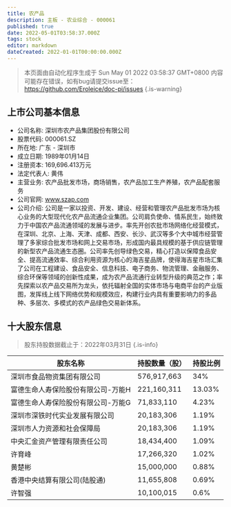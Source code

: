 ```yaml
---
title: 农产品
description: 主板 - 农业综合 - 000061
published: true
date: 2022-05-01T03:58:37.000Z
tags: stock
editor: markdown
dateCreated: 2022-01-01T00:00:00.000Z
---
```


> 本页面由自动化程序生成于 Sun May 01 2022 03:58:37 GMT+0800
> 内容可能存在错误，如有bug请提交issue至：https://github.com/Eroleice/doc-pi/issues
{.is-warning}

## 上市公司基本信息
- 公司名称: 深圳市农产品集团股份有限公司
- 股票代码: 000061.SZ
- 所在地: 广东 - 深圳市
- 成立日期: 1989年01月14日
- 注册资本: 169,696.413万元
- 法定代表人: 黄伟
- 主营业务: 农产品批发市场，商场销售，农产品加工生产养殖，农产品配套服务
- 公司官网: www.szap.com
- 公司介绍: 公司是一家以投资、开发、建设、经营和管理农产品批发市场为核心业务的大型现代化农产品流通企业集团。公司肩负使命、情系民生，始终致力于中国农产品流通领域的发展与进步。率先开创农批市场网络化经营模式，在深圳、北京、上海、天津、成都、西安、长沙、武汉等多个大中城市经营管理了多家综合批发市场和网上交易市场，形成国内最具规模的基于供应链管理的新型农产品流通生态圈。公司率先创导绿色交易，精心打造以保障食品安全、提高流通效率、综合利用资源为核心的海吉星品牌，使得海吉星市场汇集了公司在工程建设、食品安全、信息科技、电子商务、物流管理、金融服务、综合环保等领域的创新性成果，成为农产品流通行业转型升级的典范之作；率先探索以农产品交易所为龙头，依托辐射全国的实体市场与电商平台的产业版图，发挥线上线下网络优势和规模效应，构建行业内具有重要影响力的多品种、多层次、多模式的农产品绿色交易新体系。


## 十大股东信息
> 股东持股数据截止于：2022年03月31日
{.is-info}

| 股东名称 | 持股数量（股） | 持股比例 |
| --- | --- | --- |
| 深圳市食品物资集团有限公司 | 576,917,663 | 34% |
| 富德生命人寿保险股份有限公司-万能H | 221,160,311 | 13.03% |
| 富德生命人寿保险股份有限公司-万能G | 71,833,110 | 4.23% |
| 深圳市深铁时代实业发展有限公司 | 20,183,306 | 1.19% |
| 深圳市人力资源和社会保障局 | 20,183,306 | 1.19% |
| 中央汇金资产管理有限责任公司 | 18,434,400 | 1.09% |
| 许育峰 | 17,266,320 | 1.02% |
| 黄楚彬 | 15,000,000 | 0.88% |
| 香港中央结算有限公司(陆股通) | 11,655,808 | 0.69% |
| 许智强 | 10,100,015 | 0.6% |




